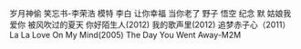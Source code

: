 岁月神偷
笑忘书-李荣浩
模特
李白
让你幸福
当你老了
野子
悟空
纪念
默
姑娘我爱你
被风吹过的夏天
你好陌生人(2012)
我的歌声里(2012)
追梦赤子心（2011）
La La Love On My Mind(2005)
The Day You Went Away-M2M
